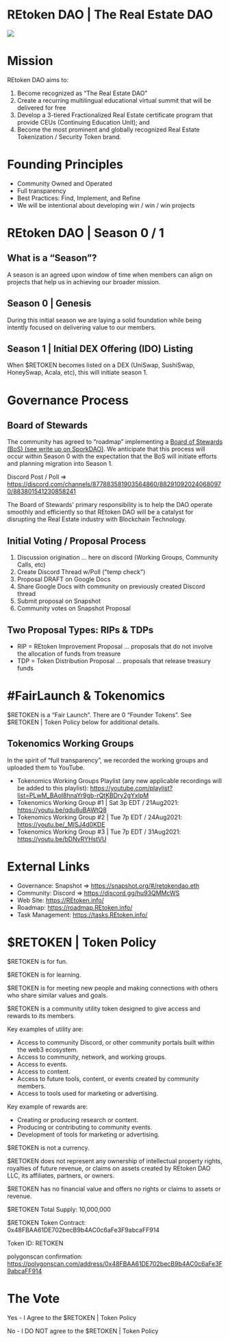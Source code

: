 # REtoken DAO | The Real Estate DAO

![](https://trello.com/1/cards/611c8059f5626f324810f083/attachments/611c808a9c40fc1faa23e9be/download/REtoken_DAO_LLC_(1).png)

# Mission
REtoken DAO aims to:
1. Become recognized as “The Real Estate DAO”
2. Create a recurring multilingual educational virtual summit that will be delivered for free
3. Develop a 3-tiered Fractionalized Real Estate certificate program that provide CEUs (Continuing Education Unit); and
4. Become the most prominent and globally recognized Real Estate Tokenization / Security Token brand.

# Founding Principles
* Community Owned and Operated
* Full transparency
* Best Practices: Find, Implement, and Refine
* We will be intentional about developing win / win / win projects

# REtoken DAO | Season 0 / 1

## What is a “Season”?
A season is an agreed upon window of time when members can align on projects that help us in achieving our broader mission.

## Season 0 | Genesis
During this initial season we are laying a solid foundation while being intently focused on delivering value to our members.

## Season 1 | Initial DEX Offering (IDO) Listing
When $RETOKEN becomes listed on a DEX (UniSwap, SushiSwap, HoneySwap, Acala, etc), this will initiate season 1.

# Governance Process

## Board of Stewards
The community has agreed to “roadmap” implementing a [Board of Stewards (BoS) (see write up on SporkDAO)](https://forum.sporkdao.org/t/sporkdao-board-of-stewards-role/53). We anticipate that this process will occur within Season 0 with the expectation that the BoS will initiate efforts and planning migration into Season 1.

Discord Post / Poll ⇒ https://discord.com/channels/877883581903564860/882910920240680970/883801541230858241

The Board of Stewards' primary responsibility is to help the DAO operate smoothly and efficiently so that REtoken DAO will be a catalyst for disrupting the Real Estate industry with Blockchain Technology.

## Initial Voting / Proposal Process
1. Discussion origination ... here on discord (Working Groups, Community Calls, etc)
2. Create Discord Thread w/Poll ("temp check")
3. Proposal DRAFT on Google Docs
4. Share Google Docs with community on previously created Discord thread
5. Submit proposal on Snapshot
6. Community votes on Snapshot Proposal

## Two Proposal Types:  RIPs & TDPs
* RIP = REtoken Improvement Proposal … proposals that do not involve the allocation of funds from treasure
* TDP = Token Distribution Proposal … proposals that release treasury funds

# #FairLaunch & Tokenomics
$RETOKEN is a “Fair Launch”.  There are 0 “Founder Tokens”.  See $RETOKEN | Token Policy below for additional details.

## Tokenomics Working Groups
In the spirit of “full transparency”, we recorded the working groups and uploaded them to YouTube.
* Tokenomics Working Groups Playlist (any new applicable recordings will be added to this playlist): https://youtube.com/playlist?list=PLwM_BAoI8hnaYr9gb-rQtKBDry2gYxlpM
* Tokenomics Working Group #1 | Sat 3p EDT / 21Aug2021: https://youtu.be/qdu8uBAWtQ8
* Tokenomics Working Group #2 | Tue 7p EDT / 24Aug2021: https://youtu.be/_MISJ4d0KDE
* Tokenomics Working Group #3 | Tue 7p EDT / 31Aug2021: https://youtu.be/bDNvRYHstVU

# External Links
* Governance: Snapshot ⇒ https://snapshot.org/#/retokendao.eth
* Community: Discord ⇒ https://discord.gg/hu93QMMcWS
* Web Site: https://REtoken.info/
* Roadmap: https://roadmap.REtoken.info/
* Task Management: https://tasks.REtoken.info/

# $RETOKEN | Token Policy

$RETOKEN is for fun. 

$RETOKEN is for learning. 

$RETOKEN is for meeting new people and making connections with others who share similar values and goals. 

$RETOKEN is a community utility token designed to give access and rewards to its members. 

Key examples of utility are:
* Access to community Discord, or other community portals built within the web3 ecosystem.
* Access to community, network, and working groups.
* Access to events. 
* Access to content.
* Access to future tools, content, or events created by community members.
* Access to tools used for marketing or advertising. 

Key example of rewards are:
* Creating or producing research or content.
* Producing or contributing to community events.
* Development of tools for marketing or advertising.

$RETOKEN is not a currency.

$RETOKEN does not represent any ownership of intellectual property rights, royalties of future revenue, or claims on assets created by REtoken DAO LLC, its affiliates, partners, or owners. 

$RETOKEN has no financial value and offers no rights or claims to assets or revenue.

$RETOKEN Total Supply: 10,000,000

$RETOKEN Token Contract: 0x48FBAA61DE702becB9b4AC0c6aFe3F9abcaFF914

Token ID: RETOKEN

polygonscan confirmation: https://polygonscan.com/address/0x48FBAA61DE702becB9b4AC0c6aFe3F9abcaFF914

# The Vote
Yes - I Agree to the $RETOKEN | Token Policy

No - I DO NOT agree to the $RETOKEN | Token Policy

